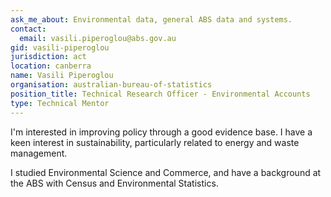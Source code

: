 ```yaml
---
ask_me_about: Environmental data, general ABS data and systems.
contact:
  email: vasili.piperoglou@abs.gov.au
gid: vasili-piperoglou
jurisdiction: act
location: canberra
name: Vasili Piperoglou
organisation: australian-bureau-of-statistics
position_title: Technical Research Officer - Environmental Accounts
type: Technical Mentor
---
```


I'm interested in improving policy through a good evidence base. I have a keen interest in sustainability, particularly related to energy and waste management.

I studied Environmental Science and Commerce, and have a background at the ABS with Census and Environmental Statistics.
